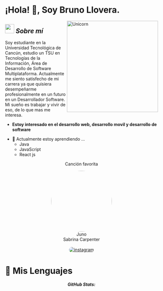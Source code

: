 # ¡Hola! 👋, Soy Bruno Llovera. 

<img align="right" width=300px alt="Unicorn" src="https://c.tenor.com/GN73MKBawZYAAAAi/busy-cute.gif" />

## <img src="https://media.giphy.com/media/ObNTw8Uzwy6KQ/giphy.gif" width="30px">&nbsp;***Sobre mí***
Soy estudiante en la Universidad Tecnológica de Cancún, estudio un TSU en Tecnologías de la Información, Área de Desarrollo de Software Multiplataforma. Actualmente me siento satisfecho de mi carrera ya que quisiera desempeñarme profesionalmente en un futuro en un Desarrollador Software. Mi sueño es trabajar y vivir de eso, de lo que mas me interesa.
* **Estoy interesado en el desarrollo web, desarrollo movil y desarrollo de software**
- 🌱 Actualmente estoy aprendiendo ...
  - Java
  - JavaScript
  - React js



<div align="center">
    <p>Canción favorita<p/>
  <img src="https://i.scdn.co/image/ab67616d0000b2735e1ec3f6b114e4e4924f006f" width="200" style="border-radius: 50%;"/>
     <br> Juno <br> Sabrina Carpenter <br><br>
     <a href="https://open.spotify.com/track/21B4gaTWnTkuSh77iWEXdS?si=b1d45996265d4818" target="_blank">
    <img src=https://img.shields.io/badge/Escuchar-%ff5851db.svg?color=1ed760&style=for-the-badge&logo=spotify&logoColor=white alt=instagram style="margin-bottom: 5px; border-radius: 10px;" />
</a>
</div>

<h1>👀 Mis Lenguajes</h1>

<div>
  <p align="center">
  <b><em>GitHub Stats:</em></b> <br/>
</div>
